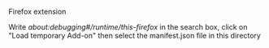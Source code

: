Firefox extension

Write _about:debugging#/runtime/this-firefox_ in the search box, click on "Load temporary Add-on" then select the manifest.json file in this directory
